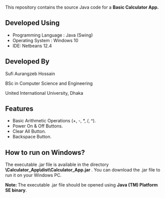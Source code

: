 
This repository contains the source Java code for a <b> Basic Calculator App. </b>

<h2> Developed Using </h2>
<ul>
    <li> Programming Language : Java (Swing)</li>
    <li> Operating System : Windows 10 </li>
    <li> IDE: Netbeans 12.4 </li>
</ul>

<h2> Developed By </h2>
<div>
    <p style="margin: '5px 0px 5px 30px'; font-size: '20px';"> Sufi Aurangzeb Hossain </p>
    <p style="margin: '5px 0px 5px 30px'; font-size: '16px';"> BSc in Computer Science and Engineering </p>
    <p style="margin: '5px 0px 5px 30px'; font-size: '16px';"> United International University, Dhaka </p>
</div>

<h2> Features </h2>
<ul>
    <li> Basic Arithmetic Operations (+, -, *, /, ^). </li>
    <li> Power On & Off Buttons.</li>
    <li> Clear All Button.</li>
    <li> Backspace Button.</li>
</ul>

<h2> How to run on Windows? </h2>
The executable .jar file is available in the directory <b> \Calculator_App\dist\Calculator_App.jar </b>. 
You can download the .jar file to run it on your Windows PC.

<b>Note: </b> The executable .jar file should be opened using <b> Java (TM) Platform SE binary</b>.
